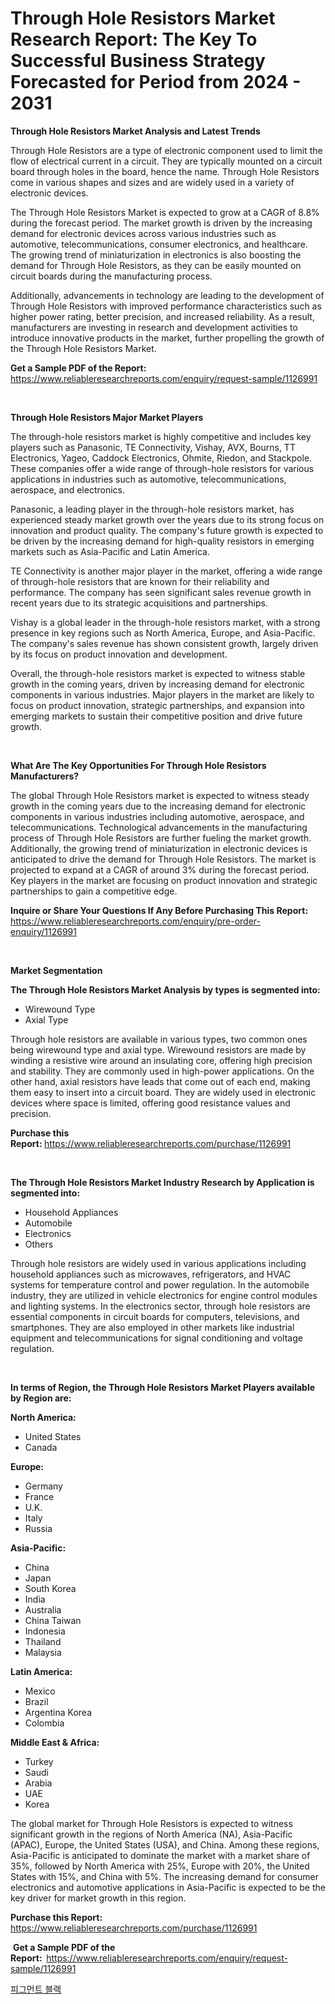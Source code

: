 <p><h1>Through Hole Resistors Market Research Report: The Key To Successful Business Strategy Forecasted for Period from 2024 - 2031</h1></p><p><strong>Through Hole Resistors Market Analysis and Latest Trends</strong></p>
<p><p>Through Hole Resistors are a type of electronic component used to limit the flow of electrical current in a circuit. They are typically mounted on a circuit board through holes in the board, hence the name. Through Hole Resistors come in various shapes and sizes and are widely used in a variety of electronic devices.</p><p>The Through Hole Resistors Market is expected to grow at a CAGR of 8.8% during the forecast period. The market growth is driven by the increasing demand for electronic devices across various industries such as automotive, telecommunications, consumer electronics, and healthcare. The growing trend of miniaturization in electronics is also boosting the demand for Through Hole Resistors, as they can be easily mounted on circuit boards during the manufacturing process.</p><p>Additionally, advancements in technology are leading to the development of Through Hole Resistors with improved performance characteristics such as higher power rating, better precision, and increased reliability. As a result, manufacturers are investing in research and development activities to introduce innovative products in the market, further propelling the growth of the Through Hole Resistors Market.</p></p>
<p><strong>Get a Sample PDF of the Report:&nbsp;</strong> <a href="https://www.reliableresearchreports.com/enquiry/request-sample/1126991">https://www.reliableresearchreports.com/enquiry/request-sample/1126991</a></p>
<p>&nbsp;</p>
<p><strong>Through Hole Resistors Major Market Players</strong></p>
<p><p>The through-hole resistors market is highly competitive and includes key players such as Panasonic, TE Connectivity, Vishay, AVX, Bourns, TT Electronics, Yageo, Caddock Electronics, Ohmite, Riedon, and Stackpole. These companies offer a wide range of through-hole resistors for various applications in industries such as automotive, telecommunications, aerospace, and electronics.</p><p>Panasonic, a leading player in the through-hole resistors market, has experienced steady market growth over the years due to its strong focus on innovation and product quality. The company's future growth is expected to be driven by the increasing demand for high-quality resistors in emerging markets such as Asia-Pacific and Latin America.</p><p>TE Connectivity is another major player in the market, offering a wide range of through-hole resistors that are known for their reliability and performance. The company has seen significant sales revenue growth in recent years due to its strategic acquisitions and partnerships.</p><p>Vishay is a global leader in the through-hole resistors market, with a strong presence in key regions such as North America, Europe, and Asia-Pacific. The company's sales revenue has shown consistent growth, largely driven by its focus on product innovation and development.</p><p>Overall, the through-hole resistors market is expected to witness stable growth in the coming years, driven by increasing demand for electronic components in various industries. Major players in the market are likely to focus on product innovation, strategic partnerships, and expansion into emerging markets to sustain their competitive position and drive future growth.</p></p>
<p>&nbsp;</p>
<p><strong>What Are The Key Opportunities For Through Hole Resistors Manufacturers?</strong></p>
<p><p>The global Through Hole Resistors market is expected to witness steady growth in the coming years due to the increasing demand for electronic components in various industries including automotive, aerospace, and telecommunications. Technological advancements in the manufacturing process of Through Hole Resistors are further fueling the market growth. Additionally, the growing trend of miniaturization in electronic devices is anticipated to drive the demand for Through Hole Resistors. The market is projected to expand at a CAGR of around 3% during the forecast period. Key players in the market are focusing on product innovation and strategic partnerships to gain a competitive edge.</p></p>
<p><strong>Inquire or Share Your Questions If Any Before Purchasing This Report:</strong> <a href="https://www.reliableresearchreports.com/enquiry/pre-order-enquiry/1126991">https://www.reliableresearchreports.com/enquiry/pre-order-enquiry/1126991</a></p>
<p>&nbsp;</p>
<p><strong>Market Segmentation</strong></p>
<p><strong>The Through Hole Resistors Market Analysis by types is segmented into:</strong></p>
<p><ul><li>Wirewound Type</li><li>Axial Type</li></ul></p>
<p><p>Through hole resistors are available in various types, two common ones being wirewound type and axial type. Wirewound resistors are made by winding a resistive wire around an insulating core, offering high precision and stability. They are commonly used in high-power applications. On the other hand, axial resistors have leads that come out of each end, making them easy to insert into a circuit board. They are widely used in electronic devices where space is limited, offering good resistance values and precision.</p></p>
<p><strong>Purchase this Report:&nbsp;</strong><a href="https://www.reliableresearchreports.com/purchase/1126991">https://www.reliableresearchreports.com/purchase/1126991</a></p>
<p>&nbsp;</p>
<p><strong>The Through Hole Resistors Market Industry Research by Application is segmented into:</strong></p>
<p><ul><li>Household Appliances</li><li>Automobile</li><li>Electronics</li><li>Others</li></ul></p>
<p><p>Through hole resistors are widely used in various applications including household appliances such as microwaves, refrigerators, and HVAC systems for temperature control and power regulation. In the automobile industry, they are utilized in vehicle electronics for engine control modules and lighting systems. In the electronics sector, through hole resistors are essential components in circuit boards for computers, televisions, and smartphones. They are also employed in other markets like industrial equipment and telecommunications for signal conditioning and voltage regulation.</p></p>
<p>&nbsp;</p>
<p><strong>In terms of Region, the Through Hole Resistors Market Players available by Region are:</strong></p>
<p>
    <p> <strong> North America: </strong>
        <ul>
            <li>United States</li>
            <li>Canada</li>
        </ul>
        </p> 
    <p> <strong> Europe: </strong>
        <ul>
            <li>Germany</li>
            <li>France</li>
            <li>U.K.</li>
            <li>Italy</li>
            <li>Russia</li>
        </ul>
        </p> 
    <p> <strong> Asia-Pacific: </strong>
        <ul>
            <li>China</li>
            <li>Japan</li>
            <li>South Korea</li>
            <li>India</li>
            <li>Australia</li>
            <li>China Taiwan</li>
            <li>Indonesia</li>
            <li>Thailand</li>
            <li>Malaysia</li>
        </ul>
        </p> 
    <p> <strong> Latin America: </strong>
        <ul>
            <li>Mexico</li>
            <li>Brazil</li>
            <li>Argentina Korea</li>
            <li>Colombia</li>
        </ul>
        </p> 
    <p> <strong> Middle East & Africa: </strong>
        <ul>
            <li>Turkey</li>
            <li>Saudi</li>
            <li>Arabia</li>
            <li>UAE</li>
            <li>Korea</li>
        </ul>
    </p>
    </p>
<p><p>The global market for Through Hole Resistors is expected to witness significant growth in the regions of North America (NA), Asia-Pacific (APAC), Europe, the United States (USA), and China. Among these regions, Asia-Pacific is anticipated to dominate the market with a market share of 35%, followed by North America with 25%, Europe with 20%, the United States with 15%, and China with 5%. The increasing demand for consumer electronics and automotive applications in Asia-Pacific is expected to be the key driver for market growth in this region.</p></p>
<p><strong>Purchase this Report: </strong><a href="https://www.reliableresearchreports.com/purchase/1126991">https://www.reliableresearchreports.com/purchase/1126991</a></p>
<p>&nbsp;<strong>Get a Sample PDF of the Report:&nbsp;&nbsp;</strong><a href="https://www.reliableresearchreports.com/enquiry/request-sample/1126991">https://www.reliableresearchreports.com/enquiry/request-sample/1126991</a></p>
<p><strong></strong></p>
<p><p><a href="https://github.com/sougarounis/Market-Research-Report-List-3/blob/main/863892610291.md">피그먼트 블랙</a></p></p>